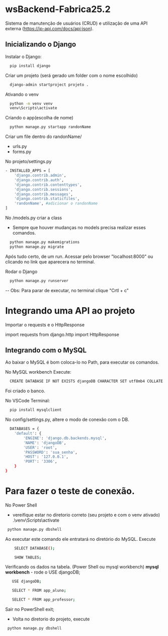 # wsBackend-Fabrica25.2
Sistema de manutenção de usuários (CRUD) e utilização de uma API externa (https://ip-api.com/docs/api:json).

## Inicializando o Django

Instalar o Django:

```bash
  pip install django
```
Criar um projeto (será gerado um folder com o nome escolhido)

```bash
  django-admin startproject projeto .
```
Ativando o venv

```bash
  python -m venv venv
  venv\Scripts\activate
```
Criando o app(escolha de nome)

```bash
  python manage.py startapp randonName
```

Criar um file dentro do randonName/
- urls.py
- forms.py

No projeto/settings.py
```bash
- INSTALLED_APPS = [
    'django.contrib.admin',
    'django.contrib.auth',
    'django.contrib.contenttypes',
    'django.contrib.sessions',
    'django.contrib.messages',
    'django.contrib.staticfiles',
    'randonName', #adicionar o randonName
] 
```

No /models.py criar a class
- Sempre que houver mudanças no models precisa realizar esses comandos.
```bash
  python manage.py makemigrations
  python manage.py migrate
```

Após tudo certo, de um run. Acessar pelo browser "localhost:8000" ou clicando no link que aparecera no terminal.

Rodar o Django
```bash
  python manage.py runserver
```
-- Obs: Para parar de executar, no terminal clique "Crtl + c"


# Integrando uma API ao projeto
Importar o requests e o HttpResponse

import requests
from django.http import HttpResponse


## Integrando com o MySQL
Ao baixar o MySQL é bom coloca-lo no Path, para executar os comandos.

No MySQL workbench
Execute:
```bash
  CREATE DATABASE IF NOT EXISTS djangoDB CHARACTER SET utf8mb4 COLLATE utf8mb4_unicode_ci;
```
Foi criado o banco.

No VSCode
Terminal:
```bash
  pip install mysqlclient
```
No config/settings.py, altere o modo de conexão com o DB.

```bash
  DATABASES = {
    'default': {
        'ENGINE': 'django.db.backends.mysql',
        'NAME': 'djangoDB',  
        'USER': 'root',            
        'PASSWORD': 'sua_senha',  
        'HOST': '127.0.0.1',   
        'PORT': '3306',          
    }
}
```
# Para fazer o teste de conexão. 

No Power Shell
- vereifique estar no diretorio correto (seu projeto e com o venv ativado)
.\venv\Scripts\activate

```bash
 python manage.py dbshell
 ```
Ao executar este comando ele entratará no diretório do MySQL. Execute
```bash
    SELECT DATABASE();
 ```
```bash
    SHOW TABLES;
 ```

Verificando os dados na tabela. (Power Shell ou mysql workbench)
**mysql workbench** - rode o USE djangoDB;
 ```bash
    USE djangoDB;
 ```
 ```bash
    SELECT * FROM app_aluno;
 ```
 ```bash
    SELECT * FROM app_professor;
 ```

Sair no PowerShell
exit;
- Volta no diretorio do projeto, execute
```bash
 python manage.py dbshell
 ```